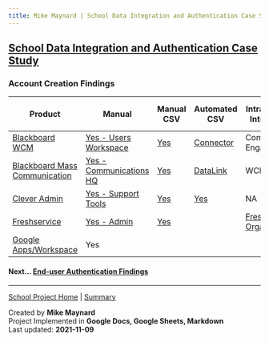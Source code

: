 ```yaml
---
title: Mike Maynard | School Data Integration and Authentication Case Study - Account Creation
---
```

## [School Data Integration and Authentication Case Study](./)

### Account Creation Findings


| Product | Manual | Manual CSV | Automated CSV | Intra-vendor Integration | Other Provisioning Integrations | API |
| ------- | ------ | ----------- | ------- | ------ | ----------- | ------- |
| [Blackboard WCM](https://www.blackboard.com/engage-your-community/websites-branding/web-community-manager) | [Yes - Users Workspace](https://help.blackboard.com/Web_Community_Manager/Administrator/Users_and_Groups/Users/Edit_Users) | [Yes](https://help.blackboard.com/Web_Community_Manager/Administrator/Users_and_Groups/Users#import) | [Connector](https://help.blackboard.com/Web_Community_Manager/Administrator/Data_Integration_And_Automation/Universal_Connector) | Community Engagement? |  | |
| [Blackboard Mass Communication](https://www.blackboard.com/engage-your-community/communications/mass-notifications-for-k-12)| [Yes - Communications HQ](https://help.blackboard.com/Community_Engagement/Administrator/Community_Settings/Account_Management)  | [Yes](https://help.blackboard.com/Community_Engagement/Administrator/Community_Settings/Account_Management/Manage_User_Accounts/Upload_Accounts_from_Files) | [DataLink](https://help.blackboard.com/Community_Engagement/Administrator/Data_Imports) | WCM? | | |
| [Clever Admin](https://support.clever.com/hc/s/articles/360026950471) | [Yes - Support Tools](https://support.clever.com/hc/s/articles/360026950471?language=en_US) | [Yes](https://support.clever.com/hc/s/articles/229253547?language=en_US) | [Yes](https://support.clever.com/hc/s/articles/229253547?language=en_US) | NA | [SIS Auto-sync](https://support.clever.com/hc/s/articles/202042973) | [Yes](https://dev.clever.com/) |
| [Freshservice](https://freshservice.com/) | [Yes - Admin](https://support.freshservice.com/support/solutions/articles/154762-adding-requesters-in-freshservice) | [Yes](https://support.freshservice.com/support/solutions/articles/154763-importing-requesters-from-a-csv-file) | | [Freshworks Organization](https://support.freshservice.com/support/solutions/articles/50000002932-introducing-freshworks-organization) | | |
| [Google Apps/Workspace](https://edu.google.com/why-google/k-12-solutions/)| Yes | | | | | |


#### Next... [End-user Authentication Findings](authentication_findings.html)



---
[School Project Home](./) | [Summary](summary.html)

Created by **Mike Maynard**<BR>
Project Implemented in **Google Docs, Google Sheets, Markdown**<BR>
Last updated:  **2021-11-09**
